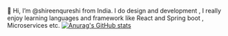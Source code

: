 👋 Hi, I’m @shireenqureshi from India. I do design and development , I really enjoy learning languages  and framework like React  and Spring boot , Microservices etc.  [![Anurag's GitHub stats](https://github-readme-stats.vercel.app/api?username=shinuqureshi)](https://github.com/anuraghazra/github-readme-stats) 
